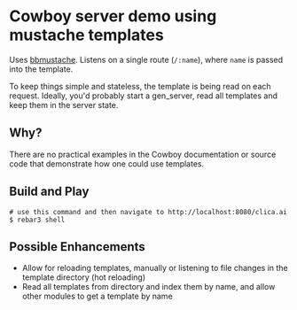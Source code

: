 # Cowboy server demo using mustache templates


Uses [bbmustache][1]. Listens on a single route (`/:name`), where `name` is passed into the template.  

To keep things simple and stateless, the template is being read on each request. Ideally, you'd probably start a gen_server, read all templates and keep them in the server state.

## Why?

There are no practical examples in the Cowboy documentation or source code that demonstrate how one could use templates.

## Build and Play

    # use this command and then navigate to http://localhost:8080/clica.ai
    $ rebar3 shell

## Possible Enhancements

- Allow for reloading templates, manually or listening to file changes in the template directory (hot reloading)
- Read all templates from directory and index them by name, and allow other modules to get a template by name

[1]: https://github.com/soranoba/bbmustache
